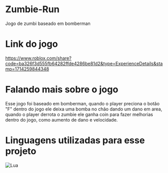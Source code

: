 # Zumbie-Run
Jogo de zumbi baseado em bomberman

# Link do jogo
https://www.roblox.com/share?code=ba326f3d555fb64282ffde4286be81d2&type=ExperienceDetails&stamp=1714259844348

# Falando mais sobre o jogo
Esse jogo foi baseado em bomberman, quando o player preciona o botão "F" dentro do jogo ele deixa uma bomba no chão dando um dano em area, quando o player derrota o zumbie ele ganha coin para fazer melhorias dentro do jogo, como aumento de dano e velocidade.

# Linguagens utilizadas para esse projeto
![Lua](https://img.shields.io/badge/Lua-2C2D72?style=for-the-badge&logo=lua&logoColor=white)

